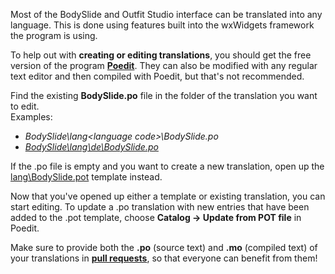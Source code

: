 Most of the BodySlide and Outfit Studio interface can be translated into any language. This is done using features  built into the wxWidgets framework the program is using.

To help out with **creating or editing translations**, you should get the free version of the program **[Poedit](https://poedit.net/)**. They can also be modified with any regular text editor and then compiled with Poedit, but that's not recommended.

Find the existing **BodySlide.po** file in the folder of the translation you want to edit.  
Examples:
* _BodySlide\lang\<language code>\BodySlide.po_
* _[BodySlide\lang\de\BodySlide.po](../blob/dev/lang/de/BodySlide.po)_

If the .po file is empty and you want to create a new translation, open up the [lang\BodySlide.pot](../blob/dev/lang/BodySlide.pot) template instead.

Now that you've opened up either a template or existing translation, you can start editing. To update a .po translation with new entries that have been added to the .pot template, choose **Catalog -> Update from POT file** in Poedit.

Make sure to provide both the **.po** (source text) and **.mo** (compiled text) of your translations in **[pull requests](../../pulls)**, so that everyone can benefit from them!